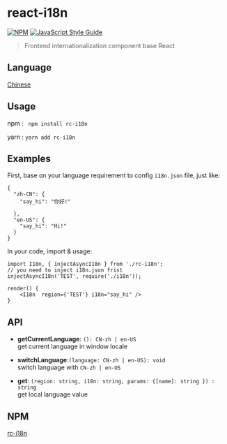 # react-i18n

[![NPM](https://img.shields.io/npm/v/react-modern-library-boilerplate.svg)](https://www.npmjs.com/package/react-modern-library-boilerplate) [![JavaScript Style Guide](https://img.shields.io/badge/code_style-standard-brightgreen.svg)](https://standardjs.com)

> Frontend internationalization component base React 

## Language
[Chinese](https://github.com/BertieGo/react-i18n/blob/master/README-CN.md)


## Usage

npm : ````  npm install rc-i18n ````  

yarn : ```` yarn add rc-i18n ````


## Examples
First, base on your language requirement to config ``i18n.json`` file, just like: 
````
{
  "zh-CN": {
    "say_hi": "你好!"

  },
  "en-US": {
    "say_hi": "Hi!"
  }
}

````
In your code, import & usage:
````
import I18n, { injectAsyncI18n } from './rc-i18n';
// you need to inject i18n.json frist
injectAsyncI18n('TEST', require('./i18n'));

render() {
    <I18n  region={'TEST'} i18n="say_hi" />
}
````

## API
- **getCurrentLanguage**: ``(): CN-zh | en-US  ``  
get current language in window locale

- **switchLanguage**:``(language: CN-zh | en-US): void  ``  
switch language with ``CN-zh | en-US ``

- **get**: ``(region: string, i18n: string, params: {[name]: string }) : string  ``  
get local language value


## NPM
[rc-i18n](https://www.npmjs.com/package/rc-i18n)